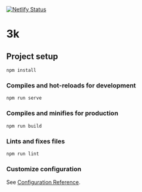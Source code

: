 [![Netlify Status](https://api.netlify.com/api/v1/badges/6e1eb16d-635e-4649-b279-827a7109535a/deploy-status)](https://app.netlify.com/sites/3k/deploys)

# 3k

## Project setup
```
npm install
```

### Compiles and hot-reloads for development
```
npm run serve
```

### Compiles and minifies for production
```
npm run build
```

### Lints and fixes files
```
npm run lint
```

### Customize configuration
See [Configuration Reference](https://cli.vuejs.org/config/).
